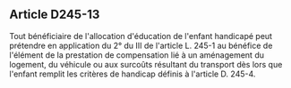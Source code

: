 ## Article D245-13

Tout bénéficiaire de l'allocation d'éducation de l'enfant handicapé peut prétendre en application du 2° du
III de l'article L. 245-1 au bénéfice de l'élément de la prestation de compensation lié à un aménagement
du logement, du véhicule ou aux surcoûts résultant du transport dès lors que l'enfant remplit les critères de
handicap définis à l'article D. 245-4.

